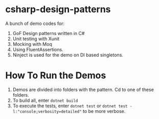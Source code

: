 # csharp-design-patterns
A bunch of demo codes for:
1. GoF Design patterns written in C#
2. Unit testing with Xunit
3. Mocking with Moq
4. Using FluentAssertions.
5. Ninject is used for the demo on DI based singletons.

# How To Run the Demos
1. Demos are divided into folders with the pattern. Cd to one of these folders.
2. To build all, enter `dotnet build`
3. To execute the tests, enter `dotnet test` or `dotnet test -l:"console;verbosity=detailed"` to be more verbose.
